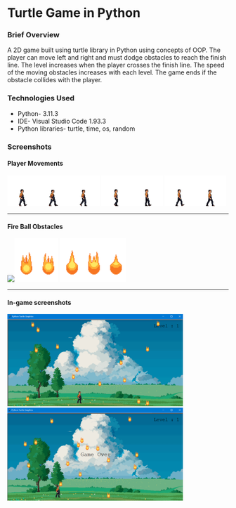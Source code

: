 <h1>Turtle Game in Python</h1>
<h3>Brief Overview</h3>
A 2D game built using turtle library in Python using concepts of OOP. 
The player can move left and right and must dodge obstacles to reach the finish line. 
The level increases when the player crosses the finish line. The speed of the moving obstacles increases with each level.
The game ends if the obstacle collides with the player.
<h3>Technologies Used</h3>
<ul>
  <li>Python- 3.11.3</li>
  <li>IDE- Visual Studio Code 1.93.3</li>
  <li>Python libraries- turtle, time, os, random</li>
</ul>
<h3>Screenshots</h3>
<h4>Player Movements</h4>
<p float="left">
  <img src="player_walk/tile000.gif" width="70px"><img src="player_walk/tile001.gif" width="70px"><img src="player_walk/tile002.gif" width="70px">
  <img src="player_walk/tile003.gif" width="70px"><img src="player_walk/tile004.gif" width="70px">
  <img src="player_walk/tile005.gif" width="70px"><img src="player_walk/tile006.gif" width="70px">
</p>
<hr>
<h4>Fire Ball Obstacles</h4>
<p float="left">
  <img src="fire/FB000.gif" width="50px"><img src="fire/FB001.gif" width="50px"><img src="fire/FB002.gif" width="50px">
  <img src="fire/FB003.gif" width="50px"><img src="fire/FB004.gif" width="50px"><img src="fire/FB005.gif" width="50px">
</p>
<hr>
<h4>In-game screenshots</h4>
<img src="screenshots/ss1.png" width="400px"><img src="screenshots/ss2.png" width="400px">
